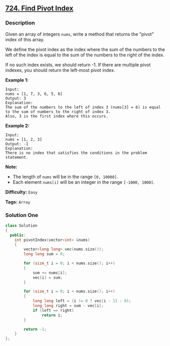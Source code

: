 ## [724. Find Pivot Index](https://leetcode.com/problems/find-pivot-index/description/)

### Description

Given an array of integers `nums`, write a method that returns the "pivot" index of this array.

We define the pivot index as the index where the sum of the numbers to the left of the index is equal to the sum of the numbers to the right of the index.

If no such index exists, we should return -1. If there are multiple pivot indexes, you should return the left-most pivot index.

**Example 1:**

```
Input:
nums = [1, 7, 3, 6, 5, 6]
Output: 3
Explanation:
The sum of the numbers to the left of index 3 (nums[3] = 6) is equal to the sum of numbers to the right of index 3.
Also, 3 is the first index where this occurs.
```

**Example 2:**

```
Input:
nums = [1, 2, 3]
Output: -1
Explanation:
There is no index that satisfies the conditions in the problem statement.
```

**Note:**

- The length of `nums` will be in the range `[0, 10000]`.
- Each element `nums[i]` will be an integer in the range `[-1000, 1000]`.

**Difficulty:** `Easy`

**Tags:** `Array`

### Solution One

```c++
class Solution
{
  public:
    int pivotIndex(vector<int> &nums)
    {
        vector<long long> vec(nums.size());
        long long sum = 0;

        for (size_t i = 0; i < nums.size(); i++)
        {
            sum += nums[i];
            vec[i] = sum;
        }

        for (size_t i = 0; i < nums.size(); i++)
        {
            long long left = (i != 0 ? vec[i - 1] : 0);
            long long right = sum - vec[i];
            if (left == right)
                return i;
        }

        return -1;
    }
};
```
